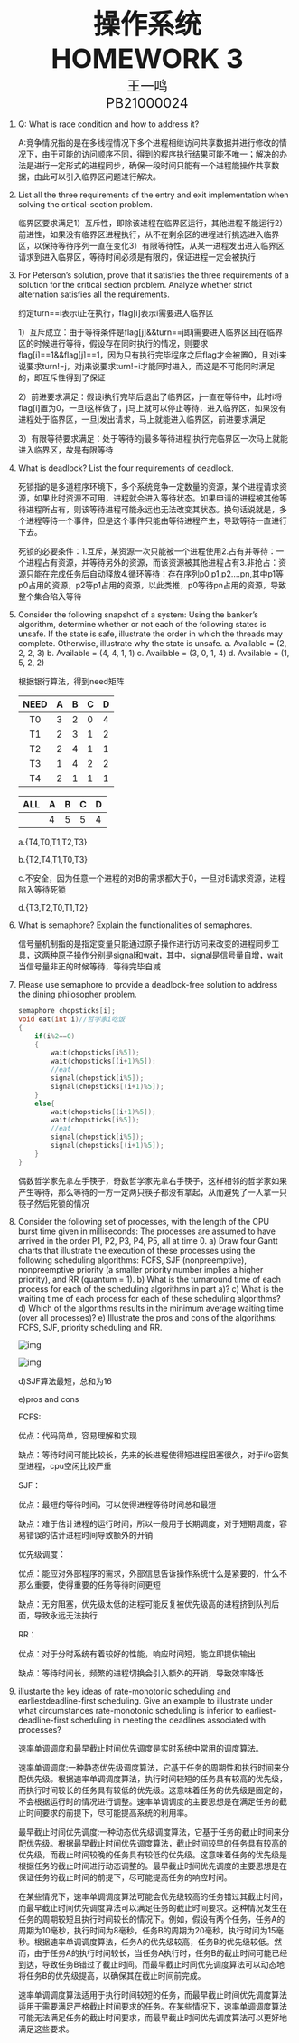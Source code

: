 <center><font size=10><b>操作系统</b></font></center>
<center><font size=10><b>HOMEWORK 3</b></font></center>

<center><font size=5>王一鸣</font></center>

<center><font size=5>PB21000024</font></center>

1. Q: What is race condition and how to address it?

   A:竞争情况指的是在多线程情况下多个进程相继访问共享数据并进行修改的情况下，由于可能的访问顺序不同，得到的程序执行结果可能不唯一；解决的办法是进行一定形式的进程同步，确保一段时间只能有一个进程能操作共享数据，由此可以引入临界区问题进行解决。

2. List all the three requirements of the entry and exit  implementation when solving the critical-section problem.

   临界区要求满足1）互斥性，即除该进程在临界区运行，其他进程不能运行2）前进性，如果没有临界区进程执行，从不在剩余区的进程进行挑选进入临界区，以保持等待序列一直在变化3）有限等待性，从某一进程发出进入临界区请求到进入临界区，等待时间必须是有限的，保证进程一定会被执行

3. For Peterson’s solution, prove that it satisfies the three  requirements of a solution for the critical section problem. Analyze whether strict alternation satisfies all the requirements.

   约定turn==i表示i正在执行，flag[i]表示i需要进入临界区

   1）互斥成立：由于等待条件是flag[j]&&turn\=\=j即j需要进入临界区且j在临界区的时候进行等待，假设存在同时执行的情况，则要求flag[i]\=\=1&&flag[j]==1，因为只有执行完毕程序之后flag才会被置0，且对i来说要求turn\!\=j，对j来说要求turn\!\=i才能同时进入，而这是不可能同时满足的，即互斥性得到了保证

   2）前进要求满足：假设i执行完毕后退出了临界区，j一直在等待中，此时i将flag[i]置为0，一旦i这样做了，j马上就可以停止等待，进入临界区，如果没有进程处于临界区，一旦j发出请求，马上就能进入临界区，前进要求满足

   3）有限等待要求满足：处于等待的j最多等待进程i执行完临界区一次马上就能进入临界区，故是有限等待

4. What is deadlock? List the four requirements of deadlock.

   死锁指的是多道程序环境下，多个系统竞争一定数量的资源，某个进程请求资源，如果此时资源不可用，进程就会进入等待状态。如果申请的进程被其他等待进程所占有，则该等待进程可能永远也无法改变其状态。换句话说就是，多个进程等待一个事件，但是这个事件只能由等待进程产生，导致等待一直进行下去。

   死锁的必要条件：1.互斥，某资源一次只能被一个进程使用2.占有并等待：一个进程占有资源，并等待另外的资源，而该资源被其他进程占有3.非抢占：资源只能在完成任务后自动释放4.循环等待：存在序列p0,p1,p2….pn,其中p1等p0占用的资源，p2等p1占用的资源，以此类推，p0等待pn占用的资源，导致整个集合陷入等待

5. Consider the following snapshot of a system: Using the banker’s algorithm, determine whether or not each of  the following states is unsafe. If the state is safe, illustrate the  order in which the threads may complete. Otherwise, illustrate  why the state is unsafe. a. Available = (2, 2, 2, 3) b. Available = (4, 4, 1, 1) c. Available = (3, 0, 1, 4) d. Available = (1, 5, 2, 2)

   根据银行算法，得到need矩阵

   | NEED | A    | B    | C    | D    |
   | :--: | ---- | ---- | ---- | ---- |
   |  T0  | 3    | 2    | 0    | 4    |
   |  T1  | 2    | 3    | 1    | 2    |
   |  T2  | 2    | 4    | 1    | 1    |
   |  T3  | 1    | 4    | 2    | 2    |
   |  T4  | 2    | 1    | 1    | 1    |

   | ALL  | A    | B    | C    | D    |
   | ---- | ---- | ---- | ---- | ---- |
   |      | 4    | 5    | 5    | 4    |

   a.{T4,T0,T1,T2,T3}

   b.{T2,T4,T1,T0,T3}

   c.不安全，因为任意一个进程的对B的需求都大于0，一旦对B请求资源，进程陷入等待死锁

   d.{T3,T2,T0,T1,T2}

6. What is semaphore? Explain the functionalities of semaphores.

   信号量机制指的是指定变量只能通过原子操作进行访问来改变的进程同步工具，这两种原子操作分别是signal和wait，其中，signal是信号量自增，wait当信号量非正的时候等待，等待完毕自减

7. Please use semaphore to provide a deadlock-free solution to  address the dining philosopher problem.

   ```c
   semaphore chopsticks[i];
   void eat(int i)//哲学家i吃饭
   {
       if(i%2==0)
       {
           wait(chopsticks[i%5]);
           wait(chopsticks[(i+1)%5]);
           //eat
           signal(chopstick[i%5]);
           signal(chopsticks[(i+1)%5]);
       }
       else{
           wait(chopsticks[(i+1)%5]);
           wait(chopsticks[i%5]);
           //eat
           signal(chopstick[i%5]);
           signal(chopsticks[(i+1)%5]);
       }
   }
   ```

   偶数哲学家先拿左手筷子，奇数哲学家先拿右手筷子，这样相邻的哲学家如果产生等待，那么等待的一方一定两只筷子都没有拿起，从而避免了一人拿一只筷子然后死锁的情况

8. Consider the following set of processes, with the length of the  CPU burst time given in milliseconds: The processes are assumed to have arrived in the order P1, P2,  P3, P4, P5, all at time 0. a) Draw four Gantt charts that illustrate the execution of these  processes using the following scheduling algorithms: FCFS,  SJF (nonpreemptive), nonpreemptive priority (a smaller  priority number implies a higher priority), and RR (quantum  = 1). b) What is the turnaround time of each process for each of the  scheduling algorithms in part a)? c) What is the waiting time of each process for each of these  scheduling algorithms? d) Which of the algorithms results in the minimum average  waiting time (over all processes)? e) Illustrate the pros and cons of the algorithms: FCFS, SJF,  priority scheduling and RR.

   ![img](file:///D:\qqdata\1484706473\1484706473\Image\Group2\]V\R8\]VR8QBYV4JLN3JJ7J]U7XUE_tmb.jpg)

   ![img](file:///D:\qqdata\1484706473\1484706473\Image\Group2\$O\%N\$O%N6UX3E5@1RX2H~%Q9XMV_tmb.jpg)

   d)SJF算法最短，总和为16

   e)pros and cons

   FCFS:

   优点：代码简单，容易理解和实现

   缺点：等待时间可能比较长，先来的长进程使得短进程阻塞很久，对于i/o密集型进程，cpu空闲比较严重

   SJF：

   优点：最短的等待时间，可以使得进程等待时间总和最短

   缺点：难于估计进程的运行时间，所以一般用于长期调度，对于短期调度，容易错误的估计进程时间导致额外的开销

   优先级调度：

   优点：能应对外部程序的需求，外部信息告诉操作系统什么是紧要的，什么不那么重要，使得重要的任务等待时间更短

   缺点：无穷阻塞，优先级太低的进程可能反复被优先级高的进程挤到队列后面，导致永远无法执行

   RR：

   优点：对于分时系统有着较好的性能，响应时间短，能立即提供输出

   缺点：等待时间长，频繁的进程切换会引入额外的开销，导致效率降低

9. illustarte the key ideas of rate-monotonic scheduling and earliestdeadline-first scheduling. Give an example to illustrate under  what circumstances rate-monotonic scheduling is inferior to  earliest-deadline-first scheduling in meeting the deadlines  associated with processes? 

   速率单调调度和最早截止时间优先调度是实时系统中常用的调度算法。

   速率单调调度:一种静态优先级调度算法，它基于任务的周期性和执行时间来分配优先级。根据速率单调调度算法，执行时间较短的任务具有较高的优先级，而执行时间较长的任务具有较低的优先级。这意味着任务的优先级是固定的，不会根据运行时的情况进行调整。速率单调调度的主要思想是在满足任务的截止时间要求的前提下，尽可能提高系统的利用率。

   最早截止时间优先调度:一种动态优先级调度算法，它基于任务的截止时间来分配优先级。根据最早截止时间优先调度算法，截止时间较早的任务具有较高的优先级，而截止时间较晚的任务具有较低的优先级。这意味着任务的优先级是根据任务的截止时间进行动态调整的。最早截止时间优先调度的主要思想是在保证任务的截止时间的前提下，尽可能提高任务的响应时间。

   在某些情况下，速率单调调度算法可能会优先级较高的任务错过其截止时间，而最早截止时间优先调度算法可以满足任务的截止时间要求。这种情况发生在任务的周期较短且执行时间较长的情况下。例如，假设有两个任务，任务A的周期为10毫秒，执行时间为8毫秒，任务B的周期为20毫秒，执行时间为15毫秒。根据速率单调调度算法，任务A的优先级较高，任务B的优先级较低。然而，由于任务A的执行时间较长，当任务A执行时，任务B的截止时间可能已经到达，导致任务B错过了截止时间。而最早截止时间优先调度算法可以动态地将任务B的优先级提高，以确保其在截止时间前完成。

   速率单调调度算法适用于执行时间较短的任务，而最早截止时间优先调度算法适用于需要满足严格截止时间要求的任务。在某些情况下，速率单调调度算法可能无法满足任务的截止时间要求，而最早截止时间优先调度算法可以更好地满足这些要求。